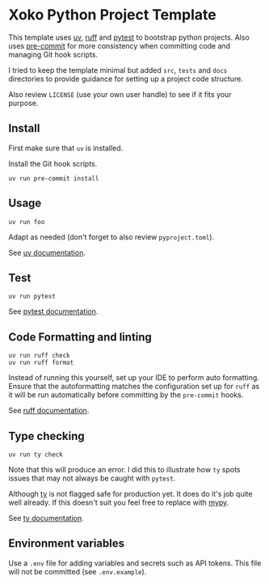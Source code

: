 # Xoko Python Project Template

This template uses [uv](https://github.com/astral-sh/uv), [ruff](https://github.com/astral-sh/ruff) and [pytest](https://docs.pytest.org) to bootstrap python projects. Also uses [pre-commit](https://pre-commit.com) for more consistency when committing code and managing Git hook scripts.

I tried to keep the template minimal but added `src`, `tests` and `docs` directories to provide guidance for setting up a project code structure.

Also review `LICENSE` (use your own user handle) to see if it fits your purpose.


## Install

First make sure that `uv` is installed.

Install the Git hook scripts.

```console
uv run pre-commit install
```

## Usage

```console
uv run foo
```

Adapt as needed (don't forget to also review `pyproject.toml`).

See [uv documentation](https://docs.astral.sh/uv).


## Test

```console
uv run pytest
```

See [pytest documentation](https://docs.pytest.org).


## Code Formatting and linting

```console
uv run ruff check
uv run ruff format
```

Instead of running this yourself, set up your IDE to perform auto formatting. Ensure that the autoformatting matches the configuration set up for `ruff` as it will be run automatically before committing by the `pre-commit` hooks.

See [ruff documentation](https://docs.astral.sh/ruff).


## Type checking

```console
uv run ty check
```

Note that this will produce an error. I did this to illustrate how `ty` spots issues that may not always be caught with `pytest`.

Although [ty](https://github.com/astral-sh/ty) is not flagged safe for production yet. It does do it's job quite well already. If this doesn't suit you feel free to replace with [mypy](https://mypy-lang.org).

See [ty documentation](https://docs.astral.sh/ty).


## Environment variables

Use a `.env` file for adding variables and secrets such as API tokens. This file will not be committed (see `.env.example`).
